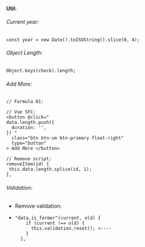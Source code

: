 #### Util:

###### Current year:
```
const year = new Date().toISOString().slice(0, 4);
```



###### Object Length:
```
Object.keys(check).length;
```


###### Add More:
```
// Formula 01:

// Vue SFC:
<button @click="
data.length.push({
  duration: '',
}) "
  class="btn btn-sm btn-primary float-right"
  type="button"
> Add More </button>

// Remove script:
removeItem(id) {
 this.data.length.splice(id, 1);
},
```

###### Validation:
* Remove validation:
* ```
  "data.is_former"(current, old) {
      if (current !== old) {
        this.validation.reset(); <----
      }
    },
  ```
